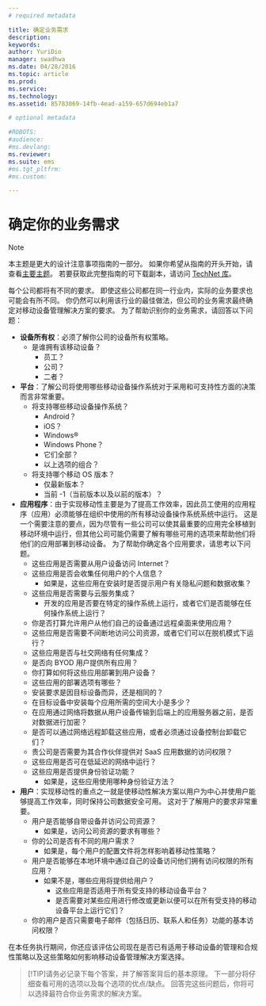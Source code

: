 ```yaml
---
# required metadata

title: 确定业务需求
description:
keywords:
author: YuriDio
manager: swadhwa
ms.date: 04/28/2016
ms.topic: article
ms.prod:
ms.service:
ms.technology:
ms.assetid: 85783069-14fb-4ead-a159-657d694eb1a7

# optional metadata

#ROBOTS:
#audience:
#ms.devlang:
ms.reviewer: 
ms.suite: ems
#ms.tgt_pltfrm:
#ms.custom:

---
```


# 确定你的业务需求

>[!NOTE]
>本主题是更大的设计注意事项指南的一部分。 如果你希望从指南的开头开始，请查看[主要主题](mdm-design-considerations-guide.md)。 若要获取此完整指南的可下载副本，请访问 [TechNet 库](https://gallery.technet.microsoft.com/Mobile-Device-Management-7d401582)。

每个公司都将有不同的要求。 即使这些公司都在同一行业内，实际的业务要求也可能会有所不同。 你仍然可以利用该行业的最佳做法，但公司的业务需求最终确定对移动设备管理解决方案的要求。 
为了帮助识别你的业务需求，请回答以下问题：

- **设备所有权**：必须了解你公司的设备所有权策略。
    - 是谁拥有该移动设备？ 
        - 员工？
        - 公司？  
        - 二者？
- **平台**：了解公司将使用哪些移动设备操作系统对于采用和可支持性方面的决策而言非常重要。
    - 将支持哪些移动设备操作系统？
        - Android？
        - iOS？
        - Windows®
        - Windows Phone？
        - 它们全部？
        - 以上选项的组合？
    - 将支持哪个移动 OS 版本？
        - 仅最新版本？
        - 当前 -1（当前版本以及以前的版本）？
- **应用程序**：由于实现移动性主要是为了提高工作效率，因此员工使用的应用程序（应用）必须能够在组织中使用的所有移动设备操作系统系统中运行。 这是一个需要注意的要点，因为尽管有一些公司可以使其最重要的应用完全移植到移动环境中运行，但其他公司可能仍需要了解有哪些可用的选项来帮助他们将他们的应用部署到移动设备。 为了帮助你确定各个应用要求，请思考以下问题。
    - 这些应用是否需要从用户设备访问 Internet？ 
    - 这些应用是否会收集任何用户的个人信息？
        - 如果是，这些应用在安装时是否提示用户有关隐私问题和数据收集？
    - 这些应用是否需要与云服务集成？
        - 开发的应用是否要在特定的操作系统上运行，或者它们是否能够在任何操作系统上运行？
    - 你是否打算允许用户从他们自己的设备通过远程桌面来使用应用？
    - 这些应用是否需要不间断地访问公司资源，或者它们可以在脱机模式下运行？
    - 这些应用是否与社交网络有任何集成？
    - 是否向 BYOD 用户提供所有应用？
    - 你打算如何将这些应用部署到用户设备？
    - 这些应用的部署选项有哪些？
    - 安装要求是因目标设备而异，还是相同的？
    - 在目标设备中安装每个应用所需的空间大小是多少？ 
    - 在应用通过网络将数据从用户设备传输到后端上的应用服务器之前，是否对数据进行加密？
    - 是否可以通过网络远程卸载这些应用，或者必须通过设备控制台卸载它们？
    - 贵公司是否需要为其合作伙伴提供对 SaaS 应用数据的访问权限？
    - 这些应用是否可在低延迟的网络中运行？ 
    - 这些应用是否提供身份验证功能？
        - 如果是，这些应用使用哪种身份验证方法？
- **用户**：实现移动性的重点之一就是使移动性解决方案以用户为中心并使用户能够提高工作效率，同时保持公司数据安全可用。 这对于了解用户的要求非常重要。
    - 用户是否能够自带设备并访问公司资源？
        - 如果是，访问公司资源的要求有哪些？
    - 你的公司是否有不同的用户需求？
        - 如果是，每个用户的配置文件将怎样影响着移动性策略？
    - 用户是否能够在本地环境中通过自己的设备访问他们拥有访问权限的所有应用？
        - 如果不是，哪些应用将提供给用户？
            - 这些应用是否适用于所有受支持的移动设备平台？
            - 是否需要对某些应用进行修改或更新以便可以在所有受支持的移动设备平台上运行它们？
    - 你的用户是否只需要电子邮件（包括日历、联系人和任务）功能的基本访问权限？

在本任务执行期间，你还应该评估公司现在是否已有适用于移动设备的管理和合规性策略以及这些策略如何影响移动设备管理解决方案选择。

>[!TIP]请务必记录下每个答案，并了解答案背后的基本原理。 下一部分将仔细查看可用的选项以及每个选项的优点/缺点。  回答完这些问题后，你将可以选择最符合你业务需求的解决方案。




<!--HONumber=Apr16_HO2-->


